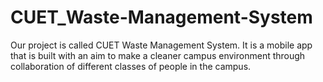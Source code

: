 # CUET_Waste-Management-System
Our project is called CUET Waste Management System. It is a mobile app that is built with an aim to make a cleaner campus environment through collaboration of different classes of people in the campus.
